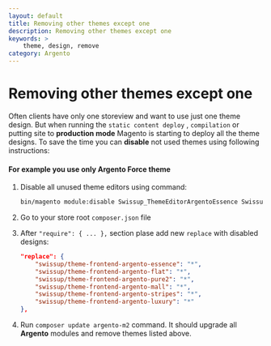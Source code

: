 ```yaml
---
layout: default
title: Removing other themes except one
description: Removing other themes except one
keywords: >
    theme, design, remove
category: Argento
---
```


# Removing other themes except one

Often clients have only one storeview and want to use just one theme design.
But when running the `static content deploy` , `compilation` or putting site to
**production mode** Magento is starting to deploy all the theme designs.
To save the time you can **disable** not used themes using following instructions:

#### For example you use only **Argento Force** theme

 1. Disable all unused theme editors using command:
    ```bash
    bin/magento module:disable Swissup_ThemeEditorArgentoEssence Swissup_ThemeEditorArgentoFlat Swissup_ThemeEditorArgentoLuxury Swissup_ThemeEditorArgentoMall Swissup_ThemeEditorArgentoPure2 Swissup_ThemeEditorArgentoStripes
    ```
 2. Go to your store root `composer.json` file
 3. After `"require": { ... },` section plase add new `replace` with disabled designs:

    ```json
    "replace": {
        "swissup/theme-frontend-argento-essence": "*",
        "swissup/theme-frontend-argento-flat": "*",
        "swissup/theme-frontend-argento-pure2": "*",
        "swissup/theme-frontend-argento-mall": "*",
        "swissup/theme-frontend-argento-stripes": "*",
        "swissup/theme-frontend-argento-luxury": "*"
    },
    ```
 4. Run `composer update argento-m2` command. It should upgrade all **Argento**
    modules and remove themes listed above.
